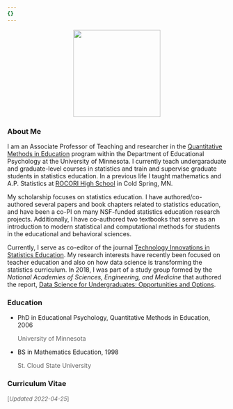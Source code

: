 ```yaml
---
{}
---
```


<center>
<img src="../../img/andy.png" style="width:200px; height:200px;" />
</center>



### About Me

I am an Associate Professor of Teaching and researcher in the [Quantitative Methods in Education](http://www.cehd.umn.edu/EdPsych/programs/QME/) program within the Department of Educational Psychology at the University of Minnesota. I currently teach undergaraduate and graduate-level courses in statistics and train and supervise graduate students in statistics education. In a previous life I taught mathematics and A.P. Statistics at [ROCORI High School](http://www.rocori.k12.mn.us/rocori-high-school) in Cold Spring, MN.

My scholarship focuses on statistics education. I have authored/co-authored several papers and book chapters related to statistics education, and have been a co-PI on many NSF-funded statistics education research projects. Additionally, I have co-authored two textbooks that serve as an introduction to modern statistical and computational methods for students in the educational and behavioral sciences.

Currently, I serve as co-editor of the journal [Technology Innovations in Statistics Education](http://escholarship.org/uc/uclastat_cts_tise). My research interests have recently been focused on teacher education and also on how data science is transforming the statistics curriculum. In 2018, I was part of a study group formed by the *National Academies of Sciences, Engineering, and Medicine* that authored the report, [Data Science for Undergraduates: Opportunities and Options](https://www.nap.edu/catalog/25104/data-science-for-undergraduates-opportunities-and-option).


### Education

<ul class="ul-edu fa-ul">
  
  <li>
    <i class="fa-li fa fa-graduation-cap"></i> 
    PhD in Educational Psychology, Quantitative Methods in Education, 2006
      <p style="color: rgba(0,0,0,0.6);">University of Minnesota</p>
  </li>
  
  <li>
    <i class="fa-li fa fa-graduation-cap"></i>
    <div class="description">
    BS in Mathematics Education, 1998
    <p style="color: rgba(0,0,0,0.6);">St. Cloud State University</p>
  </li>
  
</ul>


### Curriculum Vitae


<a href="https://www.datadreaming.org/files/zieffler-cv-2022-04-25.pdf"><span><i class="ai ai-cv ai-2x" style="vertical-align:middle;"></i></span></a>
<span style="color: rgba(0,0,0,0.6); font-size:13px;"> [<i>Updated 2022-04-25</i>]</span>
